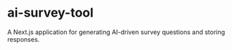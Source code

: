 # ai-survey-tool
A Next.js application for generating AI-driven survey questions and storing responses.
